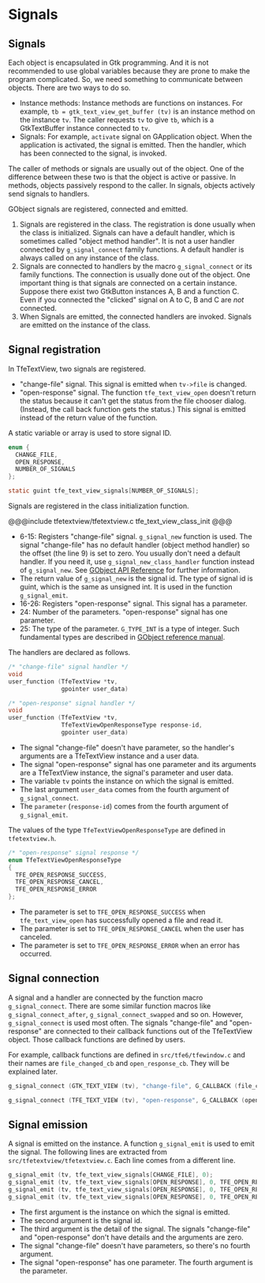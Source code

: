 # Signals

## Signals

Each object is encapsulated in Gtk programming.
And it is not recommended to use global variables because they are prone to make the program complicated.
So, we need something to communicate between objects.
There are two ways to do so.

- Instance methods:
Instance methods are functions on instances.
For example, `tb = gtk_text_view_get_buffer (tv)` is an instance method on the instance `tv`.
The caller requests `tv` to give `tb`, which is a GtkTextBuffer instance connected to `tv`.
- Signals:
For example, `activate` signal on GApplication object.
When the application is activated, the signal is emitted.
Then the handler, which has been connected to the signal, is invoked.

The caller of methods or signals are usually out of the object.
One of the difference between these two is that the object is active or passive.
In methods, objects passively respond to the caller.
In signals, objects actively send signals to handlers.

GObject signals are registered, connected and emitted.

1. Signals are registered in the class.
The registration is done usually when the class is initialized.
Signals can have a default handler, which is sometimes called "object method handler".
It is not a user handler connected by `g_signal_connect` family functions.
A default handler is always called on any instance of the class.
1. Signals are connected to handlers by the macro `g_signal_connect` or its family functions.
The connection is usually done out of the object.
One important thing is that signals are connected on a certain instance.
Suppose there exist two GtkButton instances A, B and a function C.
Even if you connected the "clicked" signal on A to C, B and C are *not* connected.
1. When Signals are emitted, the connected handlers are invoked.
Signals are emitted on the instance of the class.

## Signal registration

In TfeTextView, two signals are registered.

- "change-file" signal.
This signal is emitted when `tv->file` is changed.
- "open-response" signal.
The function `tfe_text_view_open` doesn't return the status because it can't get the status from the file chooser dialog.
(Instead, the call back function gets the status.)
This signal is emitted instead of the return value of the function.

A static variable or array is used to store signal ID.

~~~C
enum {
  CHANGE_FILE,
  OPEN_RESPONSE,
  NUMBER_OF_SIGNALS
};

static guint tfe_text_view_signals[NUMBER_OF_SIGNALS];
~~~

Signals are registered in the class initialization function.

@@@include
tfetextview/tfetextview.c tfe_text_view_class_init
@@@

- 6-15: Registers "change-file" signal.
`g_signal_new` function is used.
The signal "change-file" has no default handler (object method handler) so the offset (the line 9) is set to zero.
You usually don't need a default handler.
If you need it, use `g_signal_new_class_handler` function instead of `g_signal_new`.
See [GObject API Reference](https://docs.gtk.org/gobject/func.signal_new_class_handler.html) for further information.
- The return value of `g_signal_new` is the signal id.
The type of signal id is guint, which is the same as unsigned int.
It is used in the function `g_signal_emit`.
- 16-26: Registers "open-response" signal.
This signal has a parameter.
- 24: Number of the parameters.
"open-response" signal has one parameter.
- 25: The type of the parameter.
`G_TYPE_INT` is a type of integer.
Such fundamental types are described in [GObject reference manual](https://developer-old.gnome.org/gobject/stable/gobject-Type-Information.html).

The handlers are declared as follows.

~~~C
/* "change-file" signal handler */
void
user_function (TfeTextView *tv,
               gpointer user_data)

/* "open-response" signal handler */
void
user_function (TfeTextView *tv,
               TfeTextViewOpenResponseType response-id,
               gpointer user_data)
~~~

- The signal "change-file" doesn't have parameter, so the handler's arguments are a TfeTextView instance and a user data.
- The signal "open-response" signal has one parameter and its arguments are a TfeTextView instance, the signal's parameter and user data.
- The variable `tv` points the instance on which the signal is emitted.
- The last argument `user_data` comes from the fourth argument of `g_signal_connect`.
- The `parameter` (`response-id`) comes from the fourth argument of `g_signal_emit`.

The values of the type `TfeTextViewOpenResponseType` are defined in `tfetextview.h`.

```C
/* "open-response" signal response */
enum TfeTextViewOpenResponseType
{
  TFE_OPEN_RESPONSE_SUCCESS,
  TFE_OPEN_RESPONSE_CANCEL,
  TFE_OPEN_RESPONSE_ERROR
};
```

- The parameter is set to `TFE_OPEN_RESPONSE_SUCCESS` when `tfe_text_view_open` has successfully opened a file and read it.
- The parameter is set to `TFE_OPEN_RESPONSE_CANCEL` when the user has canceled.
- The parameter is set to `TFE_OPEN_RESPONSE_ERROR` when an error has occurred.
 
## Signal connection

A signal and a handler are connected by the function macro `g_signal_connect`.
There are some similar function macros like `g_signal_connect_after`, `g_signal_connect_swapped` and so on.
However, `g_signal_connect` is used most often.
The signals "change-file" and "open-response" are connected to their callback functions out of the TfeTextView object.
Those callback functions are defined by users.

For example, callback functions are defined in `src/tfe6/tfewindow.c` and their names are `file_changed_cb` and `open_response_cb`.
They will be explained later.

~~~C
g_signal_connect (GTK_TEXT_VIEW (tv), "change-file", G_CALLBACK (file_changed_cb), nb);

g_signal_connect (TFE_TEXT_VIEW (tv), "open-response", G_CALLBACK (open_response_cb), nb);
~~~

## Signal emission

A signal is emitted on the instance.
A function `g_signal_emit` is used to emit the signal.
The following lines are extracted from `src/tfetextview/tfetextview.c`.
Each line comes from a different line.

~~~C
g_signal_emit (tv, tfe_text_view_signals[CHANGE_FILE], 0);
g_signal_emit (tv, tfe_text_view_signals[OPEN_RESPONSE], 0, TFE_OPEN_RESPONSE_SUCCESS);
g_signal_emit (tv, tfe_text_view_signals[OPEN_RESPONSE], 0, TFE_OPEN_RESPONSE_CANCEL);
g_signal_emit (tv, tfe_text_view_signals[OPEN_RESPONSE], 0, TFE_OPEN_RESPONSE_ERROR);
~~~

- The first argument is the instance on which the signal is emitted.
- The second argument is the signal id.
- The third argument is the detail of the signal.
The signals "change-file" and "open-response" don't have details and the arguments are zero.
- The signal "change-file" doesn't have parameters, so there's no fourth argument.
- The signal "open-response" has one parameter.
The fourth argument is the parameter.
